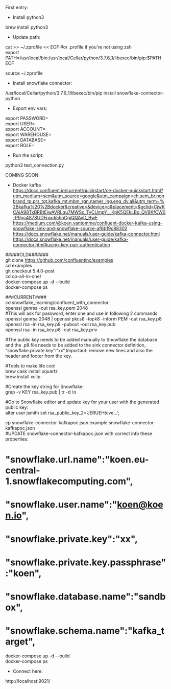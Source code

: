 First entry:    
    
- Install python3    
    
brew install python3    
    
- Update path:    
    
cat >> ~/.zprofile << EOF  #or .profile if you're not using zsh    
export PATH=/usr/local/bin:/usr/local/Cellar/python/3.7.6_1/libexec/bin/pip:\$PATH    
EOF    
    
source ~/.zprofile    
    
- Install snowflake connector:    
    
/usr/local/Cellar/python/3.7.6_1/libexec/bin/pip install snowflake-connector-python    
    
- Export env vars:    
    
export PASSWORD=    
export USER=    
export ACCOUNT=    
export WAREHOUSE=    
export DATABASE=    
export ROLE=    
    
- Run the script:    
    
python3 test_connection.py    
    
    
COMING SOON:    
    
- Docker kafka    
https://docs.confluent.io/current/quickstart/ce-docker-quickstart.html?utm_medium=sem&utm_source=google&utm_campaign=ch.sem_br.nonbrand_tp.prs_tgt.kafka_mt.mbm_rgn.namer_lng.eng_dv.all&utm_term=%2Bkafka%20%2Bdocker&creative=&device=c&placement=&gclid=CjwKCAiA98TxBRBtEiwAVRLqu7MWSo_TyCUmpY__KpK5QEkLBg_QV9XfCW0-PRgc4S7SUDFpixdj5hoCgjQQAvD_BwE    
https://medium.com/@koen.vantomme/confluent-docker-kafka-using-snowflake-sink-and-snowflake-source-af6b19c88302    
https://docs.snowflake.net/manuals/user-guide/kafka-connector.html    
https://docs.snowflake.net/manuals/user-guide/kafka-connector.html#using-key-pair-authentication    
    
#####OLD#######    
git clone https://github.com/confluentinc/examples    
cd examples    
git checkout 5.4.0-post    
cd cp-all-in-one/    
docker-compose up -d --build    
docker-compose ps    
    
###CURRENT####    
cd snowflake_learning/confluent_with_connector    
openssl genrsa -out rsa_key.pem 2048    
#This will ask for password, enter one and use in following 2 commands    
openssl genrsa 2048 | openssl pkcs8 -topk8 -inform PEM -out rsa_key.p8    
openssl rsa -in rsa_key.p8 -pubout -out rsa_key.pub    
openssl rsa -in rsa_key.p8 -out rsa_key.priv    
    
#The public key needs to be added manually to Snowflake the database and the .p8 file needs to be added to the sink connector definition, “snowflake.private.key”:”xx”,Important: remove new lines and also the header and footer from the key.    
    
#Tools to make life cool  
brew cask install xquartz  
brew install xclip  
  
#Create the key string for Snowflake:  
grep -v KEY rsa_key.pub | tr -d \\n  
  
#Go to Snowflake editor and update key for your user with the generated public key:    
alter user jsmith set rsa_public_key_2=’JERUEHtcve…’;    
    
cp snowflake-connector-kafkapoc.json.example snowflake-connector-kafkapoc.json  
#UPDATE snowflake-connector-kafkapoc.json with correct info these properties:    
#    "snowflake.url.name":"koen.eu-central-1.snowflakecomputing.com",    
#    "snowflake.user.name":"koen@koen.io",    
#    "snowflake.private.key":"xx",    
#    "snowflake.private.key.passphrase":"koen",    
#    "snowflake.database.name":"sandbox",    
#    "snowflake.schema.name":"kafka_target",    
docker-compose up -d --build    
docker-compose ps    
    
- Connect here:    
    
http://localhost:9021/    
